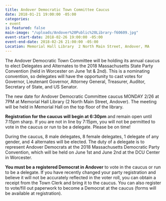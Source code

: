 ```yaml
---
title: Andover Democratic Town Committee Caucus
date: 2018-01-21 19:00:00 -05:00
categories:
- event
is featured: false
main-image: "/uploads/Andover%20Public%20Library-f60609.jpg"
event-start-date: 2018-02-26 19:00:00 -05:00
event-end-date: 2018-02-26 21:00:00 -05:00
Location: Memorial Hall Library  2 North Main Street, Andover, MA
---
```


The Andover Democratic Town Committee will be holding its annual caucus to elect Delegates and Alternates to the 2018 Massachusetts State Party Convention (held in Worcester on June 1st & 2nd).  This is a nominating convention, so delegates will have the opportunity to cast votes for Governor, Lieutenant Governor, Attorney General, Treasurer, Auditor, Secretary of State, and US Senator. 

The new date for Andover Democratic Committee caucus MONDAY 2/26 at 7PM at Memorial Hall Library (2 North Main Street, Andover). The meeting will be held in Memorial Hall on the top floor of the library.

**Registration for the caucus will begin at 6:30pm** and remain open until 7:15pm sharp. If you are not in line by 7:15pm, you will not be permitted to vote in the caucus or run to be a delegate. Please be on time!

During the caucus, 8 male delegates, 8 female delegates, 1 delegate of any gender, and 4 alternates will be elected. The duty of a delegate is to represent Andover Democrats at the 2018 Massachusetts Democratic Party Convention, which will be held on June 1st and June 2nd at the DCU Center in Worcester.

**You must be a registered Democrat in Andover** to vote in the caucus or run to be a delegate. If you have recently changed your party registration and believe it will not be accurately reflected in the voter roll, you can obtain a receipt from the Town Clerk and bring it to the caucus. You can also register to vote/fill out paperwork to become a Democrat at the caucus (forms will be available at registration).
